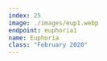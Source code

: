 ```yaml
---
index: 25
image: ./images/eup1.webp
endpoint: euphoria1
name: Euphoria
class: "February 2020"
---
```

